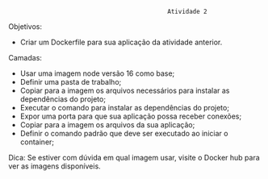                                                 Atividade 2

Objetivos:

- Criar um Dockerfile para sua aplicação da atividade anterior.


Camadas:

- Usar uma imagem node versão 16 como base;
- Definir uma pasta de trabalho;
- Copiar para a imagem os arquivos necessários para instalar as dependências do projeto;
- Executar o comando para instalar as dependências do projeto;
- Expor uma porta para que sua aplicação possa receber conexões;
- Copiar para a imagem os arquivos da sua aplicação;
- Definir o comando padrão que deve ser executado ao iniciar o container;



Dica: Se estiver com dúvida em qual imagem usar, visite o Docker hub para ver as imagens disponíveis.